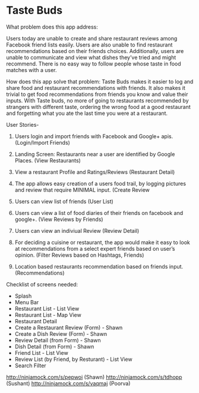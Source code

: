 Taste Buds
=========


What problem does this app address: 

Users today are unable to create and share restaurant reviews among Facebook friend lists easily.
Users are also unable to find restaurant recommendations based on their friends choices.
Additionally, users are unable to communicate and view what dishes they’ve tried and might recommend.
There is no easy way to follow people whose taste in food matches with a user.


How does this app solve that problem: 
Taste Buds makes it easier to log and share food and restaurant recommendations with friends. It also makes it trivial to get food recommendations from friends you know and value their inputs. With Taste buds, no more of going to restaurants recommended by strangers with different taste, ordering the wrong food at a good restaurant and forgetting what you ate the last time you were at a restaurant.


User Stories-

1. Users login and import friends with Facebook and Google+ apis. (Login/Import Friends)

2. Landing Screen: Restaurants near a user are identified by Google Places. (View Restaurants)

3. View a restaurant Profile and Ratings/Reviews (Restaurant Detail)

4. The app allows easy creation of  a users food trail, by logging pictures and review that require MINIMAL input. (Create Review

5. Users can view list of friends (User List)

6. Users can view a list of food diaries of their friends on facebook and google+. (View Reviews by Friends)

7. Users can view an indiviual Review (Review Detail)

8. For deciding a cuisine or restaurant, the app would make it easy to look at recommendations from a select expert friends based on user’s opinion. (Filter Reviews based on Hashtags, Friends)

9. Location based restaurants recommendation based on friends input. (Recommendations)



Checklist of screens needed: 

- Splash
- Menu Bar
- Restaurant List - List View
- Restaurant List - Map View
- Restaurant Detail
- Create a Restaurant Review (Form) - Shawn
- Create a Dish Review (Form) - Shawn
- Review Detail (from Form) - Shawn
- Dish Detail  (from Form) - Shawn
- Friend List - List View
- Review List (by Friend, by Resturant) - List View
- Search Filter

http://ninjamock.com/s/pepwoi (Shawn)
http://ninjamock.com/s/tdhopp (Sushant)
http://ninjamock.com/s/vaqmaj (Poorva)


